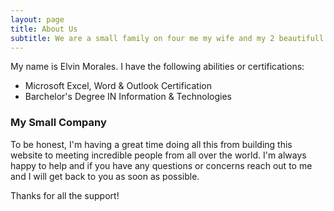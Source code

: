 ```yaml
---
layout: page
title: About Us
subtitle: We are a small family on four me my wife and my 2 beautifull boys
---
```


My name is Elvin Morales. I have the following abilities or certifications:

- Microsoft Excel, Word & Outlook Certification
- Barchelor's Degree IN Information & Technologies



### My Small Company

To be honest, I'm having a great time doing all this from building this website to meeting incredible people from all over the world. I'm always happy to help and if you have any questions or concerns reach out to me and I will get back to you as soon as possible.

Thanks for all the support!
